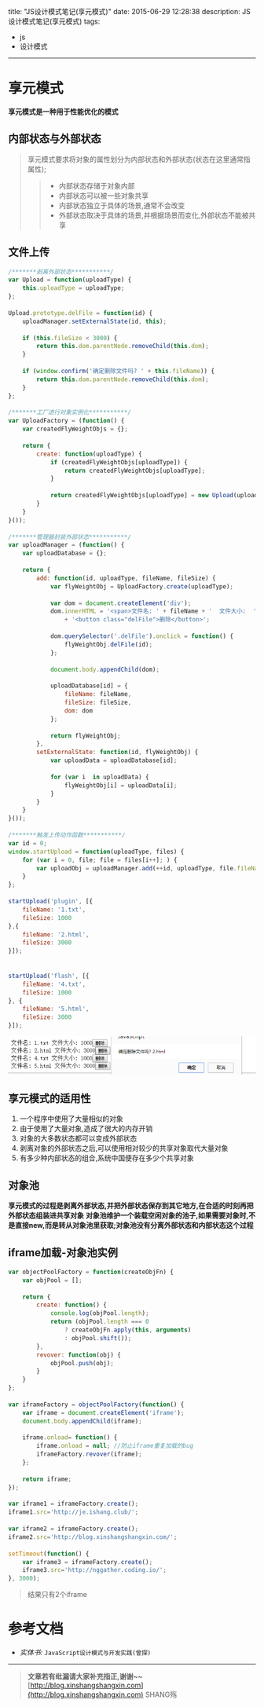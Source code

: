 title: "JS设计模式笔记(享元模式)"
date: 2015-06-29 12:28:38
description: JS设计模式笔记(享元模式)
tags:
- js
- 设计模式
---

# 享元模式
**享元模式是一种用于性能优化的模式**

## 内部状态与外部状态
> 享元模式要求将对象的属性划分为内部状态和外部状态(状态在这里通常指属性);
>> - 内部状态存储于对象内部
>> - 内部状态可以被一些对象共享
>> - 内部状态独立于具体的场景,通常不会改变
>> - 外部状态取决于具体的场景,并根据场景而变化,外部状态不能被共享

## 文件上传
```js
/*******剥离外部状态***********/
var Upload = function(uploadType) {
    this.uploadType = uploadType;
};

Upload.prototype.delFile = function(id) {
    uploadManager.setExternalState(id, this);

    if (this.fileSize < 3000) {
        return this.dom.parentNode.removeChild(this.dom);
    }

    if (window.confirm('确定删除文件吗? ' + this.fileName)) {
        return this.dom.parentNode.removeChild(this.dom);
    }
};

/*******工厂进行对象实例化***********/
var UploadFactory = (function() {
    var createdFlyWeightObjs = {};

    return {
        create: function(uploadType) {
            if (createdFlyWeightObjs[uploadType]) {
                return createdFlyWeightObjs[uploadType];
            }

            return createdFlyWeightObjs[uploadType] = new Upload(uploadType);
        }
    }
}());

/*******管理器封装外部状态***********/
var uploadManager = (function() {
    var uploadDatabase = {};

    return {
        add: function(id, uploadType, fileName, fileSize) {
            var flyWeightObj = UploadFactory.create(uploadType);

            var dom = document.createElement('div');
            dom.innerHTML = '<span>文件名: ' + fileName + '  文件大小:  ' + fileSize + '</span>'
                + '<button class="delFile">删除</button>';

            dom.querySelector('.delFile').onclick = function() {
                flyWeightObj.delFile(id);
            };

            document.body.appendChild(dom);

            uploadDatabase[id] = {
                fileName: fileName,
                fileSize: fileSize,
                dom: dom
            };

            return flyWeightObj;
        },
        setExternalState: function(id, flyWeightObj) {
            var uploadData = uploadDatabase[id];

            for (var i  in uploadData) {
                flyWeightObj[i] = uploadData[i];
            }
        }
    }
}());

/*******触发上传动作函数***********/
var id = 0;
window.startUpload = function(uploadType, files) {
    for (var i = 0, file; file = files[i++]; ) {
        var uploadObj = uploadManager.add(++id, uploadType, file.fileName, file.fileSize);
    }
};

startUpload('plugin', [{
    fileName: '1.txt',
    fileSize: 1000
},{
    fileName: '2.html',
    fileSize: 3000
}]);


startUpload('flash', [{
    fileName: '4.txt',
    fileSize: 1000
}, {
    fileName: '5.html',
    fileSize: 3000
}]);
```
![效果](/img/design/fileupload.png)

## 享元模式的适用性
1. 一个程序中使用了大量相似的对象
2. 由于使用了大量对象,造成了很大的内存开销
3. 对象的大多数状态都可以变成外部状态
4. 剥离对象的外部状态之后,可以使用相对较少的共享对象取代大量对象
5. 有多少种内部状态的组合,系统中国便存在多少个共享对象


## 对象池
**享元模式的过程是剥离外部状态,并把外部状态保存到其它地方,在合适的时刻再把外部状态组装进共享对象**
**对象池维护一个装载空闲对象的池子,如果需要对象时,不是直接new,而是转从对象池里获取;对象池没有分离外部状态和内部状态这个过程**

## iframe加载-对象池实例

```js
var objectPoolFactory = function(createObjFn) {
    var objPool = [];

    return {
        create: function() {
            console.log(objPool.length);
            return (objPool.length === 0
                ? createObjFn.apply(this, arguments)
                : objPool.shift());
        },
        revover: function(obj) {
            objPool.push(obj);
        }
    }
};

var iframeFactory = objectPoolFactory(function() {
    var iframe = document.createElement('iframe');
    document.body.appendChild(iframe);

    iframe.onload= function() {
        iframe.onload = null; //防止iframe重复加载的bug
        iframeFactory.revover(iframe);
    };

    return iframe;
});

var iframe1 = iframeFactory.create();
iframe1.src='http://je.ishang.club/';

var iframe2 = iframeFactory.create();
iframe2.src='http://blog.xinshangshangxin.com/';

setTimeout(function() {
    var iframe3 = iframeFactory.create();
    iframe3.src='http://nggather.coding.io/';
}, 3000);
```
> 结果只有2个iframe



# 参考文档
- *实体书:* `JavaScript设计模式与开发实践(曾探)`

-----------------------

> **文章若有纰漏请大家补充指正,谢谢~~**
> [http://blog.xinshangshangxin.com](http://blog.xinshangshangxin.com) SHANG殇
